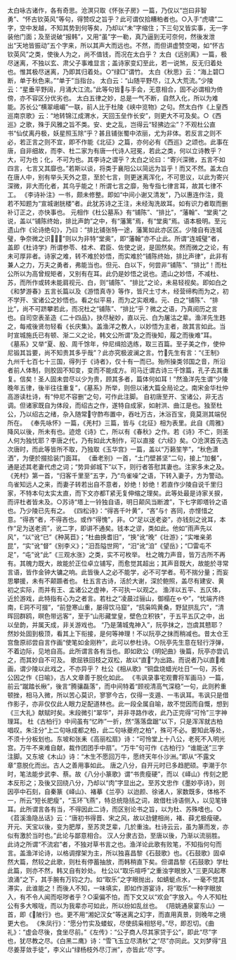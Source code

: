 <!-- { "loadSidebar": true } -->
太白咏古诸作，各有奇思。沧溟只取《怀张子房》一篇，乃仅以“岂曰非智勇”、“怀古钦英风”等句，得赞叹之旨乎？此可谓仅拾糟粕者也。○入手“虎啸”二字，空中发越，不知其势到何等矣，乃却以“未”字缩住；下三句又皆实事，无一字装他门面；及至说破“报韩”，又用“虽”字一勒，真乃逼到无可奈何，然後发泄出“天地皆振动”五个字来，所以其声大而远也。不然，而但讲虚赞空喝，如“怀古钦英风”之类，使後人为之，尚不值钱，而况在太白乎？
太白《远别离》一篇，极尽迷离，不独以玄、肃父子事难显言；盖诗家变幻至此，若一说煞，反无归着处也。惟其极尽迷离，乃即其归着处。○“绿□”谓竹。
太白《秋思》云：“海上碧□断，单于秋色来。”“单于”当指台。
太白云：“山随平野尽，江入大荒流。”少陵云：“星垂平野阔，月涌大江流。”此等句皆与手会，无意相合，固不必谓相为倚傍，亦不容区分优劣也。
太白五律之妙，总是一气不断，自然入化，所以为难能。苏长公“横翠峨嵋”一联，前人比于杜陵《峡中览物》之句。然太白作《上皇西巡南京歌》云：“地转锦江成渭水，天回玉垒作长安”，则更大不可及矣。○《西巡》之歌，殊于风雅之旨不类。安、史之乱，岂得云“轻拂边尘”？不观杜公直书“仙仗离丹极，妖星照玉除”乎？甚且铺张蜀中浓丽，尤为非体。若反言之则不必，若正言之则不宜，即不作能《北征》之篇，亦何必有《西巡》之颂也。此事在唐，自非细故，而李、杜二家为有唐一代诗人冠冕，若此之类，何以立诗教乎？
大，可为也；化，不可为也。其李诗之谓乎？太白之论曰：“寄兴深微，五言不如四言，七言又其靡也。”若斯以谈，将类于襄阳公以简远为旨乎！而又不然。盖太白在唐人中，别有举头天外之意，至於七言，则更迷离浑化，不可思议，以此为寄兴深微，非大而化者，其乌乎能之！所谓七言之靡，殆专指七律言耳，故其七律不工。
《李诗补注》一书，颇未修整。即如“中间小谢又清发”，乃以惠连作注，竟若不知题为“宣城谢胱楼”者。此犹苏诗之王注，未经淘洗故耳。如有识力者取而删补订正之，亦快事也。
元相作《杜公墓系》有“铺陈”、“排比”，“藩翰”、“堂奥”之说，盖以“铺陈终始，排比声韵”之中，有“藩篱”焉，有“堂奥”焉。语本极明。至元遗山作《论诗绝句》，乃曰：“排比铺张特一途，藩篱如此亦区区。少陵自有连城璧，争奈微之识！”则以为非特“堂奥”，即“藩翰”亦不止此。所谓“连城璧”者，盖即《杜诗学》所谓参苓、桂术、君臣、佐使之说，是固然矣。然而微之之论，有未可厚非者。诗家之难，转不难於妙悟，而实难於“铺陈终始，排比声律”，此非有兼人之力，万夫之勇者，弗能当也。但元、白以下，何尝非“铺陈”、“排比”！而杜公所以为高曾规矩者，又别有在耳。此仍是妙悟之说也。遗山之妙悟，不减杜、苏，而所作或转未能肩视元、白，则“铺陈”、“排比”之论，未易轻视矣。即如白之《和梦游春》五言长篇以及《游悟真寺》等作，皆尺土寸木，经营缔构而为之，初不学开、宝诸公之妙悟也。看之似平易，而为之实艰难。元、白之“铺陈”、“排比”，尚不可跻攀若此，而况杜之“铺陈”、“排比”乎？微之之语，乃真阅历之言也。自司空表圣造《二十四品》，抉尽秘妙，直以元、白为屠沽之辈。渔洋先生韪之，每戒後贤勿轻看《长庆集》。盖渔洋之教人，以妙悟为主者，故其言如此。当时宣城施氏已有顿、渐二义之论，韩文公所谓“及之而後知，履之而後难”耳。
《墓系》又举“夏、殷、周千馀年，仲尼缉拾选练，取三百篇。至子美之作，使仲尼锻其旨要，尚不知贵其多乎哉”？此亦究极波澜之言。竹先生有言：“《王制》九州千七百七十三国，得列于《诗者》，仅十有一而已。殆所操类邻国之音，所沿者前人体制，则胶固不知变，变而不能成方。司马迁谓古诗三千馀篇，孔子去其重复。信矣！圣人固未尝尽以少为贵，顾其多者，篇体何如耳！”然渔洋先生谓“少陵晚年五律，後半往往重复”，《墓系》所举，则但以诸大篇全局论之。南宋金华杜仲高游读杜诗，有“仲尼不容删”之句，可作此注脚。
自初唐至开、宝诸公，非无古调。但诸家既自为体段，而绍古之作，遂特自成家，如射洪、曲江是也。独至杜公，乃以绍古之绪，杂入随常守酢布置中，吞吐万古，沐浴百宝，竟莫测其端倪所在。
《奉先咏怀》一篇，《羌村》三篇，皆与《北征》相为表里。此自《周雅》降风以後，所未有也。迹熄《诗》亡，所以有《春秋》之作。若《诗》不亡，则圣人何为独忧耶？李唐之代，乃有如此大制作，可以直接《六经》矣。○沧溟首先选次唐时，而此等皆所不取，乃独取《玉华宫》一篇，盖以“万籁笙竽”，“秋色潇洒”，为便於掇拾装门面耳。
《垂老别》一首，“土门壁甚坚”二句，接上“加餐”，通是述其老妻代虑之词；“势异邺城下”以下，则行者答慰其妻也。注家多未之及。
《羌村》第一首，“归客千里至”五字，乃“鸟雀噪”之语，下转入妻子，方为警动。鸟雀知远人之来，而妻子转若出自不意者，妙绝！妙绝！若直作少陵自说千里归家，不特本句太实太直，而下文亦都Τ紧无复伸缩之理矣。此等处最是诗家关捩，而评杜者皆未及。○苏诗“塔上一铃独自语，明日颠风当断渡”，下七字即塔铃之语也。乃少陵已先有之。
《四松诗》：“得吝千叶黄”，“吝”与忄吝同，亦悭惜之意。“得吝”者，不得吝也。或作“得愧”，非。○“足以送老姿”，亦钱刻之讹耳，本作“足为送老资”，讹二字，即讲不通矣。钱本之谬，类如此。他如“雨声先以风”，“以”讹“已”《种莴苣》；“杜曲换耆旧”，“换”讹“晚”《壮游》；“实唯亲弟昆”，“实”讹“督”《别李义》；“汨吾隘世网”，“汨”讹“洎”《望岳》；“□雷屯不足”，“屯”讹“此”《三观水涨》之类，实不可枚举。
杜之魄力声音，皆万古所不再有。其魄力既大，故能於正位卓立铺写，而愈觉其超出；其声音既大，故能於寻常言语，皆作金钟大镛之响。此皆後人之必不能学，必不可学者。苟不揣分量；而妄思攀援，未有不颠踬者也。
杜五言古诗，活於大谢，深於鲍照，盖尽有建安、黄初之实际，而并有王、孟诸公之虚神，不可执一以观之。
渔洋以五平、五仄体，近於游戏，此特指有心为之者言。若杜之“凌晨过骊山，御榻在ゃや”，“忧端齐终南，Е洞不可掇”，“前登寒山重，屡得饮马窟”，“鸱枭鸣黄桑，野鼠拱乱穴”，“清晖回群鸥，暝色带远客”，至于“山形藏堂皇，壁色立积铁”，于五平五仄之中，出以垒韵，并属天成，非关游戏也。
“乃是蒲城鬼神入”，阮亭抹之，岂虞其戆耶？然妙处固到极顶，看其上下衔接，是何等神理！不以阮亭之抹而稍减也。昔太仓王宫詹原祁尝自言作画“使笔如金刚杵”，此可以参杜诗。○阮亭先生意在轻行浮弹，不着边际，见地自高。此所谓言各有当也。即如欧公《明妃曲》後篇，阮亭亦尝讥之，而其妙自不可及。
歌屈铁回枝之双松，故以“直”为出路。而说者乃以直难画，谓少陵以此戏之，不亦异乎？
杜公《相从歌》“铜盘烧蜡光吐日”一句，苏长公因之作《日喻》，古人文章善于脱化如此。
《韦讽录事宅观曹将军画马》一篇，前云“蹴踏长楸”，後言“腾骧磊落”，而中间特着“顾视清高气深稳”一句，此则矜重顿挫，相马入微，所以苦心莫识，寥寥今古，仅得一支遁、一韦讽耳。韦讽只是借作影子，亦非仅仅此人眼力足配道林也。此一段全属自喻，故不觉因而自慨，想到《三大礼》献赋时矣。末段微引“翠华”，并非寻路作收，此乃正完得“可怜”三字神理耳。
杜《古柏行》中间虽有“忆昨”一折，然“落落盘踞”以下，只是浑浑就古柏唱叹。朱注分“上二句咏成都之柏，此二句咏夔府之柏”，殊可不必。要知此等处，不须十分板划也。东坡和张耒《高丽松扇》诗：“可怜堂上十八公，老死不入明光宫。万牛不来难自献，裁作团团手中扇”。“万牛”句可作《古柏行》“谁能送”三字注脚。又东坡《木山》诗：“木生不愿回万牛，愿终天年仆沙洲。”即从“不露文章”意脱化而出。古人之善用事如此。
唐之八分，自开元时已多趋肥硕。李潮于尔时，笔法能步武李、蔡。故《八分小篆歌》谓“书贵瘦硬”，而以《峄山》传刻之肥本反形之；及後又回绕八分，乃却以“肉”字显出之。至苏文忠作《墨妙亭诗》，则因亭中石刻，自秦篆《峄山》、褚摹《兰亭》以迨颜、徐诸人，家数既多，体格不一，所云“短长肥瘦”，“玉环飞燕”，特总统隐括之词，故借杜诗语侧入，以见笔锋耳。此所谓言各有当，不得因此二诗，而区别论书之旨，以为杜、苏殊嗜也。○《苕溪渔隐丛话》云：“唐初书得晋、宋之风，故以劲健相尚，褚、薛尤极瘦硬。开元、天宝以後，变为肥厚，至苏灵芝辈，几於重浊。杜诗云云，虽为篆而发，亦似有激於当时也。”此论与鄙意相合。
汉人分隶古劲，至唐以後，乃渐以流丽胜。此诗之所谓“不流宕”者，不独对草书言之也。渔洋论此歌有败笔，不知指何句而言。盖渔洋论诗，以格调撑架为主，所以独喜昌黎《石鼓歌》也。《石鼓歌》固卓然大篇，然较之此歌，则杜有停蓄抽放，而韩稍直下矣。但谓昌黎《石鼓歌》学杜此篇，则亦不然，韩又自有妙处。
杜公以“取乐喧呼”之重浊字眼放入“三更风起寒浪涌”之下，其手腕有万钧之力。如“取乐”之字眼抛出，如蜻蜓点水，一毫不觉其滞实，此谁能之！而後人不知，一味填实，即如作游宴诗，将“取乐”一种字眼放入，有不令人闻而呕哕者乎？○渠偏不怕，而下文又以“欢会”字放入。今人不知杜公有多大喉咙，而以为我辈亦可如此，所以纷如乱丝也。
《陪姚通泉宴东山》一首，即《陂行》也。更不用“湘妃汉女”等迷离之幻字，而直用真景，则晚年之境更大也。
《朱凤行》：“愿分竹实及蝼蚁，尽使鸱枭相怒号。”尽，即忍切。《曲礼》：“虚会尽後，食坐尽前。”《左传》：“公子商人尽其家贷于公”，即此“尽”字也，犹尽教之尽。《白黑二鹰》诗：“雪飞玉立尽清秋”之“尽”亦同此。又刘梦得“且尽姜芽敛手徒”，李义山“绿杨枝外尽汀洲”，亦皆此“尽”字。
